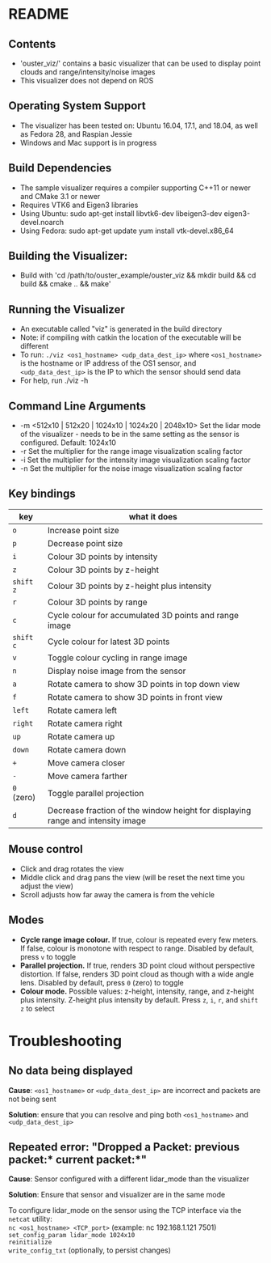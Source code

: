 # README

## Contents
* 'ouster_viz/' contains a basic visualizer that can be used to display point clouds and range/intensity/noise images
*  This visualizer does not depend on ROS

## Operating System Support
* The visualizer has been tested on: Ubuntu 16.04, 17.1, and 18.04, as well as Fedora 28, and Raspian Jessie
* Windows and Mac support is in progress

## Build Dependencies
* The sample visualizer requires a compiler supporting C++11 or newer and CMake 3.1 or newer
* Requires VTK6 and Eigen3 libraries
* Using Ubuntu: sudo apt-get install libvtk6-dev libeigen3-dev eigen3-devel.noarch
* Using Fedora: sudo apt-get update yum install vtk-devel.x86_64

## Building the Visualizer:
* Build with 'cd /path/to/ouster_example/ouster_viz && mkdir build && cd build && cmake .. && make'

## Running the Visualizer
* An executable called "viz" is generated in the build directory
* Note: if compiling with catkin the location of the executable will be different
* To run: `./viz <os1_hostname> <udp_data_dest_ip>` where `<os1_hostname>` is the hostname or IP address of the OS1 sensor, and `<udp_data_dest_ip>` is the IP to which the sensor should send data
* For help, run ./viz -h

## Command Line Arguments
* -m  <512x10 | 512x20 | 1024x10 | 1024x20 | 2048x10> Set the lidar mode of the visualizer - needs to be in the same setting as the sensor is configured. Default: 1024x10
* -r <float>  Set the multiplier for the range image visualization scaling factor
* -i <float> Set the multiplier for the intensity image visualization scaling factor
* -n <float> Set the multiplier for the noise image visualization scaling factor

## Key bindings

| key | what it does |
| ---| ---------|
| `o` | Increase point size |
| `p` | Decrease point size |
| `i` | Colour 3D points by intensity |
| `z` | Colour 3D points by z-height |
| `shift z` | Colour 3D points by z-height plus intensity |
| `r` | Colour 3D points by range |
| `c` | Cycle colour for accumulated 3D points and range image |
| `shift c` | Cycle colour for latest 3D points |
| `v` | Toggle colour cycling in range image |
| `n` | Display noise image from the sensor|
| `a` | Rotate camera to show 3D points in top down view |
| `f` | Rotate camera to show 3D points in front view |
| `left` | Rotate camera left |
| `right` | Rotate camera right |
| `up` | Rotate camera up |
| `down` | Rotate camera down |
| `+` | Move camera closer |
| `-` | Move camera farther |
| `0` (zero) | Toggle parallel projection |
| `d` | Decrease fraction of the window height for displaying range and intensity image |

## Mouse control

* Click and drag rotates the view
* Middle click and drag pans the view (will be reset the next time you adjust the view)
* Scroll adjusts how far away the camera is from the vehicle

## Modes

* **Cycle range image colour.** If true, colour is repeated every few meters. If false, colour is monotone with respect to range. Disabled by default, press `v` to toggle
* **Parallel projection.** If true, renders 3D point cloud without perspective distortion. If false, renders 3D point cloud as though with a wide angle lens. Disabled by default, press `0` (zero) to toggle
* **Colour mode.** Possible values: z-height, intensity, range, and z-height plus intensity. Z-height plus intensity by default. Press `z`, `i`, `r`, and `shift z` to select

# Troubleshooting

## No data being displayed

**Cause**: `<os1_hostname>` or `<udp_data_dest_ip>` are incorrect and packets are not being sent

**Solution**: ensure that you can resolve and ping both `<os1_hostname>` and `<udp_data_dest_ip>`

## Repeated error: "Dropped a Packet: previous packet:* current packet:*"

**Cause**: Sensor configured with a different lidar_mode than the visualizer

**Solution**: Ensure that sensor and visualizer are in the same mode

To configure lidar_mode on the sensor using the TCP interface via the `netcat` utility:  
    `nc <os1_hostname> <TCP_port>` (example: nc 192.168.1.121 7501)  
    `set_config_param lidar_mode 1024x10`  
    `reinitialize`  
    `write_config_txt` (optionally, to persist changes)
